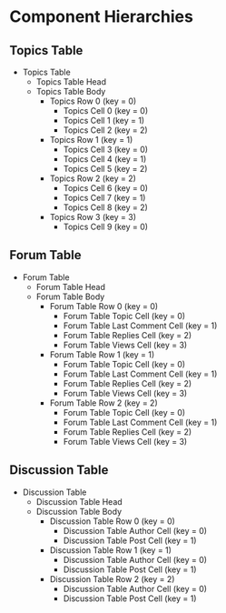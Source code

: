 # Component Hierarchies

## Topics Table

* Topics Table
  * Topics Table Head
  * Topics Table Body
    * Topics Row 0 (key = 0)
      * Topics Cell 0 (key = 0)
      * Topics Cell 1 (key = 1)
      * Topics Cell 2 (key = 2)
    * Topics Row 1 (key = 1)
      * Topics Cell 3 (key = 0)
      * Topics Cell 4 (key = 1)
      * Topics Cell 5 (key = 2)
    * Topics Row 2 (key = 2)
      * Topics Cell 6 (key = 0)
      * Topics Cell 7 (key = 1)
      * Topics Cell 8 (key = 2)
    * Topics Row 3 (key = 3)
        * Topics Cell 9 (key = 0)

## Forum Table

* Forum Table
  * Forum Table Head
  * Forum Table Body
    * Forum Table Row 0 (key = 0)
      * Forum Table Topic Cell (key = 0)
      * Forum Table Last Comment Cell (key = 1)
      * Forum Table Replies Cell (key = 2)
      * Forum Table Views Cell (key = 3)
    * Forum Table Row 1 (key = 1)
      * Forum Table Topic Cell (key = 0)
      * Forum Table Last Comment Cell (key = 1)
      * Forum Table Replies Cell (key = 2)
      * Forum Table Views Cell (key = 3)
    * Forum Table Row 2 (key = 2)
      * Forum Table Topic Cell (key = 0)
      * Forum Table Last Comment Cell (key = 1)
      * Forum Table Replies Cell (key = 2)
      * Forum Table Views Cell (key = 3)

## Discussion Table

* Discussion Table
  * Discussion Table Head
  * Discussion Table Body
    * Discussion Table Row 0 (key = 0)
      * Discussion Table Author Cell (key = 0)
      * Discussion Table Post Cell (key = 1)
    * Discussion Table Row 1 (key = 1)
      * Discussion Table Author Cell (key = 0)
      * Discussion Table Post Cell (key = 1)
    * Discussion Table Row 2 (key = 2)
      * Discussion Table Author Cell (key = 0)
      * Discussion Table Post Cell (key = 1)
